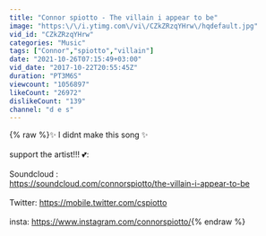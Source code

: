 ```yaml
---
title: "Connor spiotto - The villain i appear to be"
image: "https:\/\/i.ytimg.com\/vi\/CZkZRzqYHrw\/hqdefault.jpg"
vid_id: "CZkZRzqYHrw"
categories: "Music"
tags: ["Connor","spiotto","villain"]
date: "2021-10-26T07:15:49+03:00"
vid_date: "2017-10-22T20:55:45Z"
duration: "PT3M6S"
viewcount: "1056897"
likeCount: "26972"
dislikeCount: "139"
channel: "d e s"
---
```

{% raw %}✨ I didnt make this song ✨<br /><br />support the artist!!! 💕:<br /><br />Soundcloud : <br /><a rel="nofollow" target="blank" href="https://soundcloud.com/connorspiotto/the-villain-i-appear-to-be">https://soundcloud.com/connorspiotto/the-villain-i-appear-to-be</a><br /><br />Twitter: <a rel="nofollow" target="blank" href="https://mobile.twitter.com/cspiotto">https://mobile.twitter.com/cspiotto</a><br /><br />insta: <a rel="nofollow" target="blank" href="https://www.instagram.com/connorspiotto/">https://www.instagram.com/connorspiotto/</a>{% endraw %}

